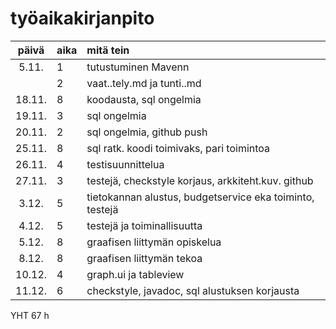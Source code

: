# työaikakirjanpito

| päivä | aika | mitä tein  |
| :----:|:-----| :-----|
| 5.11. | 1    | tutustuminen Mavenn |
|       | 2    | vaat..tely.md ja tunti..md |
| 18.11.| 8    | koodausta, sql ongelmia  |
| 19.11.| 3    | sql ongelmia  |
| 20.11.| 2    | sql ongelmia, github push  |
| 25.11.| 8    | sql ratk. koodi toimivaks, pari toimintoa |
| 26.11.| 4    | testisuunnittelua |
| 27.11.| 3    | testejä, checkstyle korjaus, arkkiteht.kuv. github|
| 3.12. | 5    | tietokannan alustus, budgetservice eka toiminto, testejä  |
| 4.12. | 5    | testejä ja toiminallisuutta |
| 5.12. | 8    | graafisen liittymän opiskelua |
| 8.12. | 8    | graafisen liittymän tekoa |
|10.12. | 4    | graph.ui ja tableview |
|11.12. | 6    | checkstyle, javadoc, sql alustuksen korjausta |
  YHT    67 h

